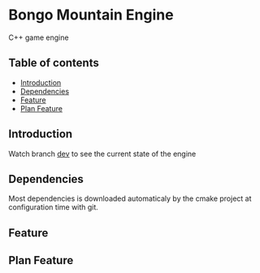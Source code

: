 # Bongo Mountain Engine

C++ game engine

## Table of contents
 * [Introduction](#introduction)
 * [Dependencies](#dependencies)
 * [Feature](#feature)
 * [Plan Feature](#plan-feature)

## Introduction

Watch branch [dev](//github.com/binaire10/BongoMountain/tree/dev) to see the current state of the engine

## Dependencies

Most dependencies is downloaded automaticaly by the cmake project
at configuration time with git.

## Feature

## Plan Feature
